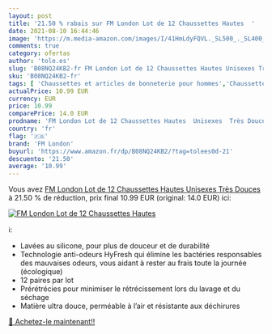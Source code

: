 ```yaml
---
layout: post
title: '21.50 % rabais sur FM London Lot de 12 Chaussettes Hautes  '
date: 2021-08-10 16:44:46
image: 'https://m.media-amazon.com/images/I/41HmLdyFQVL._SL500_._SL400_.jpg'
comments: true
category: ofertas
author: 'tole.es'
slug: 'B08NQ24KB2-fr FM London Lot de 12 Chaussettes Hautes Unisexes Très Douces'
sku: 'B08NQ24KB2-fr'
tags: [ 'Chaussettes et articles de bonneterie pour hommes','Chaussettes hautes homme','Chaussettes pour hommes','Vêtements','Vêtements homme','fm london', ]
actualPrice: 10.99 EUR
currency: EUR
price: 10.99
comparePrice: 14.0 EUR
prodname: 'FM London Lot de 12 Chaussettes Hautes  Unisexes  Très Douces'
country: 'fr'
flag: '🇫🇷'
brand: 'FM London'
buyurl: 'https://www.amazon.fr/dp/B08NQ24KB2/?tag=tolees0d-21'
descuento: '21.50'
average: '10.99'
---
```


Vous avez [FM London Lot de 12 Chaussettes Hautes  Unisexes  Très Douces](https://www.amazon.fr/dp/B08NQ24KB2/?tag=tolees0d-21)  à  21.50 % de réduction, prix final  10.99 EUR (original: 14.0 EUR) ici:

[![FM London Lot de 12 Chaussettes Hautes  ](https://m.media-amazon.com/images/I/41HmLdyFQVL._SL500_._SL400_.jpg)](https://www.amazon.fr/dp/B08NQ24KB2/?tag=tolees0d-21)

ℹ️:

- Lavées au silicone, pour plus de douceur et de durabilité
- Technologie anti-odeurs HyFresh qui élimine les bactéries responsables des mauvaises odeurs, vous aidant à rester au frais toute la journée (écologique)
- 12 paires par lot
- Prérétrécies pour minimiser le rétrécissement lors du lavage et du séchage
- Matière ultra douce, perméable à l’air et résistante aux déchirures

[🛒 Achetez-le maintenant!!](https://www.amazon.fr/dp/B08NQ24KB2/?tag=tolees0d-21)
